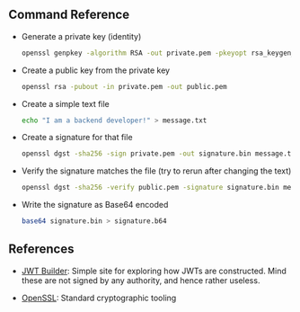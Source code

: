 ## Command Reference

- Generate a private key (identity)

  ```sh
  openssl genpkey -algorithm RSA -out private.pem -pkeyopt rsa_keygen_bits:2048
  ```

- Create a public key from the private key

  ```sh
  openssl rsa -pubout -in private.pem -out public.pem
  ```

- Create a simple text file

  ```sh
  echo "I am a backend developer!" > message.txt
  ```

- Create a signature for that file

  ```sh
  openssl dgst -sha256 -sign private.pem -out signature.bin message.txt
  ````

- Verify the signature matches the file (try to rerun after changing the text)

  ```sh
  openssl dgst -sha256 -verify public.pem -signature signature.bin message.txt
  ```

- Write the signature as Base64 encoded

  ```sh
  base64 signature.bin > signature.b64
  ```

## References

- [JWT Builder](http://jwtbuilder.jamiekurtz.com/): Simple site for exploring how JWTs are constructed. Mind these are not signed by any authority, and hence rather useless.

- [OpenSSL](https://openssl-library.org/): Standard cryptographic tooling
